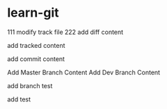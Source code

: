 # learn-git
111
modify track file
222
add diff content


add tracked content

add commit content

Add Master Branch Content
Add Dev Branch Content

add branch test

add test 
